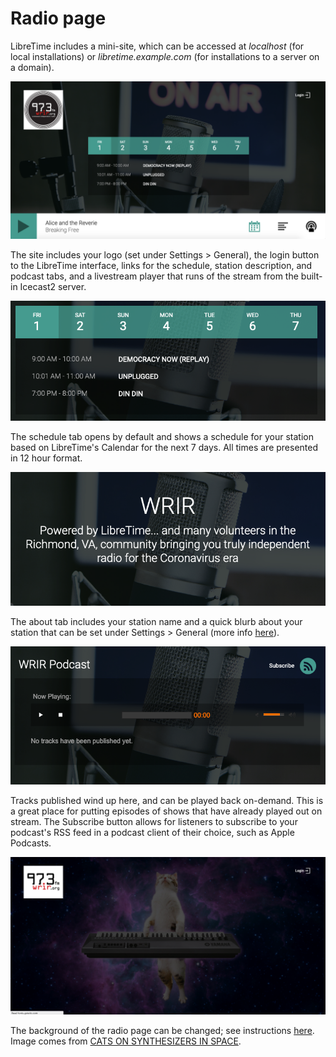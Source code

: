 # Radio page

LibreTime includes a mini-site, which can be accessed at _localhost_ (for local installations) or
_libretime.example.com_ (for installations to a server on a domain).

![](static/radio-page.png)

The site includes your logo (set under Settings > General), the login button to the LibreTime interface, links for the schedule, station description, and podcast tabs, and a livestream player that runs of the stream from the built-in Icecast2 server.

![](static/radio-schedule.png)

The schedule tab opens by default and shows a schedule for your station based on LibreTime's Calendar
for the next 7 days. All times are presented in 12 hour format.

![](static/radio-about.png)

The about tab includes your station name and a quick blurb about your station that can be set under Settings > General (more info [here](../general/index.md)).

![](static/radio-podcast.png)

Tracks published wind up here, and can be played back on-demand. This is a great place for putting episodes of shows that have already played out on stream. The Subscribe button allows for listeners to subscribe to your podcast's RSS feed in a podcast client of their choice, such as Apple Podcasts.

![](static/radio-altbkgnd.png)

The background of the radio page can be changed; see instructions [here](../interface-customization/index.md). Image comes from [CATS ON SYNTHESIZERS IN SPACE](https://www.catsonsynthesizersinspace.com/).
